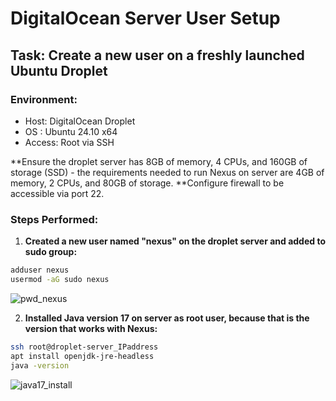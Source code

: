 # DigitalOcean Server User Setup

## Task: Create a new user on a freshly launched Ubuntu Droplet

### Environment:
- Host: DigitalOcean Droplet
- OS : Ubuntu 24.10 x64
- Access: Root via SSH

**Ensure the droplet server has 8GB of memory, 4 CPUs, and 160GB of storage (SSD) - the requirements needed to run Nexus on server are 4GB of memory, 2 CPUs, and 80GB of storage.
**Configure firewall to be accessible via port 22.

### Steps Performed:

1. **Created a new user named "nexus" on the droplet server and added to sudo group:**

```bash
adduser nexus
usermod -aG sudo nexus
```
![pwd_nexus](https://github.com/user-attachments/assets/0ed18879-4c54-4c31-b050-54cc278bcea8)

2. **Installed Java version 17 on server as root user, because that is the version that works with Nexus:**

```bash
ssh root@droplet-server_IPaddress
apt install openjdk-jre-headless
java -version
```
![java17_install](https://github.com/user-attachments/assets/1760df58-8aa3-45fc-b8e1-a1a408125715)


